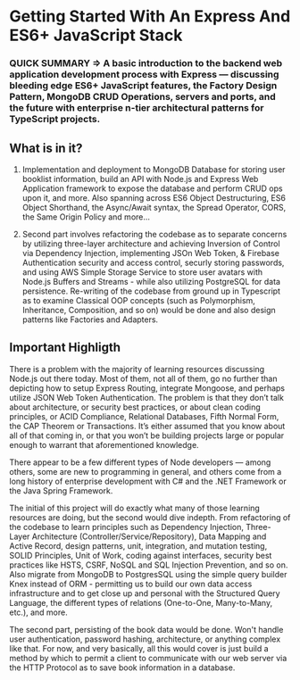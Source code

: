 # Getting Started With An Express And ES6+ JavaScript Stack

### **QUICK SUMMARY** => A basic introduction to the backend web application development process with Express — discussing bleeding edge ES6+ JavaScript features, the Factory Design Pattern, MongoDB CRUD Operations, servers and ports, and the future with enterprise n-tier architectural patterns for TypeScript projects.

## What is in it?

1. Implementation and deployment to MongoDB Database for storing user booklist information, build an API with Node.js and Express Web Application framework to expose the database and perform CRUD ops upon it, and more. Also spanning across ES6 Object Destructuring, ES6 Object Shorthand, the Async/Await syntax, the Spread Operator, CORS, the Same Origin Policy and more...

2. Second part involves refactoring the codebase as to separate concerns by utilizing three-layer architecture and achieving Inversion of Control via Dependency Injection, implementing JSOn Web Token, & Firebase Authentication security and access control, securly storing passwords, and using AWS Simple Storage Service to store user avatars with Node.js Buffers and Streams - while also utilizing PostgreSQL for data persistence. Re-writing of the codebase from ground up in Typescript as to examine Classical OOP concepts (such as Polymorphism, Inheritance, Composition, and so on) would be done and also design patterns like Factories and Adapters.

## Important Highligth

There is a problem with the majority of learning resources discussing Node.js out there today. Most of them, not all of them, go no further than depicting how to setup Express Routing, integrate Mongoose, and perhaps utilize JSON Web Token Authentication. The problem is that they don’t talk about architecture, or security best practices, or about clean coding principles, or ACID Compliance, Relational Databases, Fifth Normal Form, the CAP Theorem or Transactions. It’s either assumed that you know about all of that coming in, or that you won’t be building projects large or popular enough to warrant that aforementioned knowledge.

There appear to be a few different types of Node developers — among others, some are new to programming in general, and others come from a long history of enterprise development with C# and the .NET Framework or the Java Spring Framework.

The initial of this project will do exactly what many of those learning resources are doing, but the second would dive indepth. From refactoring of the codebase to learn principles such as Dependency Injection, Three-Layer Architecture (Controller/Service/Repository), Data Mapping and Active Record, design patterns, unit, integration, and mutation testing, SOLID Principles, Unit of Work, coding against interfaces, security best practices like HSTS, CSRF, NoSQL and SQL Injection Prevention, and so on. Also migrate from MongoDB to PostgresSQL using the simple query builder Knex instead of ORM - permitting us to build our own data access infrastructure and to get close up and personal with the Structured Query Language, the different types of relations (One-to-One, Many-to-Many, etc.), and more.

The second part, persisting of the book data would be done. Won't handle user authentication, password hashing, architecture, or anything complex like that. For now, and very basically, all this would cover is just build a method by which to permit a client to communicate with our web server via the HTTP Protocol as to save book information in a database.
